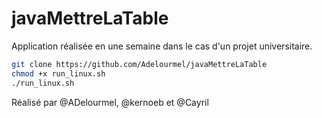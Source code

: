 # javaMettreLaTable

Application réalisée en une semaine dans le cas d'un projet universitaire. 

```bash
git clone https://github.com/Adelourmel/javaMettreLaTable
chmod +x run_linux.sh
./run_linux.sh
```

Réalisé par @ADelourmel, @kernoeb et @Cayril 